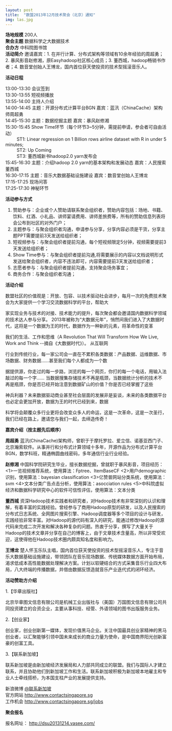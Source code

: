 ```yaml
---
layout: post
title:  "数盟2013年12月技术聚会（北京）通知"
img: las.jpg
---
```



**场地规模** 200人  
**聚会主题** 数据科学之大数据技术  
**合办方** 中科院图书馆  
**活动简介** 邀请嘉宾：1. 在并行计算、分布式架构等领域有10余年经验的周超勇；2. 暴风影音赵修湘，原Easyhadoop社区核心成员；3. 董西城，hadoop畅销书作者；4. 数音堂创始人王博龙，国内首位获天使投资的技术型摇滚音乐人。

<!-- more -->

**活动日程**

13:00-13:30   会议签到  
13:30-13:55   短视频播放  
13:55-14:00   主持人介绍  
14:00-14:45   主题：开源分布式计算平台BGN  嘉宾：蓝汛（ChinaCache）架构师周超勇  
14:45-15:30   主题：数据挖掘主题 嘉宾：暴风赵修湘  
15:30-15:45   Show Time环节（每个环节3~5分钟，需提前申请，参会者可自由活动）  
&nbsp;&nbsp;&nbsp;&nbsp;&nbsp;&nbsp;&nbsp;&nbsp; ST1: Linear regression on 1 Billion rows airline dataset with R in under 5 minutes;  
&nbsp;&nbsp;&nbsp;&nbsp;&nbsp;&nbsp;&nbsp;&nbsp; ST2: Up Coming  
&nbsp;&nbsp;&nbsp;&nbsp;&nbsp;&nbsp;&nbsp;&nbsp; ST3: 董西城新书hadoop2.0 yarn发布会  
15:45-16:30   主题：介绍hadoop 2.0 yarn的基本架构和发展动态 嘉宾：人民搜索董西城  
16:30-17:15   主题：音乐大数据基础设施建设 嘉宾：数音堂创始人王博龙  
17:15-17:25   现场问答  
17:25-17:30   神秘环节  

**活动参与方式** 

1. 赞助参与：企业或个人赞助请联系聚会组织者，赞助内容包括：场地、书籍、饮料、红酒、小礼品、讲师宴请费用、讲师差旅费等，所有的赞助信息列表将会公布到社区的对外门户；
2. 主题参与：与聚会组织者沟通，申请参与分享，分享内容必须是干货，分享主题PPT需要提前3天发送给组织者；
3. 短视频参与：与聚会组织者提前沟通，每个短视频限定5分钟，视频需要提前3天发送给组织者；
4. Show Time参与：与聚会组织者提前沟通,将需要展示的内容以文档说明形式发送给聚会组织者，内容不违法即可，内容需要提前3天发送给组织者；
5. 志愿者参与：与聚会组织者提前沟通，支持聚会场务事宜；
6. 商务合作：与聚会组织者沟通；

**活动介绍**

数盟社区的价值观是：开放、包容、以技术驱动社会进步，每月一次的免费技术聚会为大家提供一个学习交流数据科学的平台，帮助大

家实现业务与技术的对接、技术能力的提升，每次聚会都会邀请国内数据科学领域的技术达人参与分享。
2013年被称为“大数据元年”，悄然间我们进入了大数据时代，这将是一个数据为王的时代，数据作为一种新的元素，将革命性的变革

我们的生活、工作和思维（A Revolution That Will Transform How We Live, Work and Think --摘自《大数据时代》）。 从互联网

行业到传统行业，每一家公司会一直在不累积各类数据：产品数据、运维数据、市场数据、财务数据……甚至我们每个人都成为一个数

据提供源，你走过的每一步路，浏览的每一个网页，你打的每一个电话，用输入法敲过的每一个字……
当数据搜集存储技术不再是瓶颈，当数据统计分析的技术不再是瓶颈，你是否已经开始注意到数据矿山的价值？你是否已经掌握了这些

神兵利器？未来数据驱动商业甚至社会层面的发展非是妄谈，未来的各类数据平台也必定会更加开放，数据为王的时代已经到来，数据

科学将会颠覆众多行业更将会改变众多人的命运，这是一次革命，这是一次圣行，我们已经在路上，邀请您与我们一起，去缔造传奇！  

**嘉宾介绍（按主题先后顺序）**

**周超勇**  蓝汛(ChinaCache)架构师，曾职于于摩托罗拉、爱立信、诺基亚西门子、北京瀚索软件。从事并行和分布式计算领域十多年，开源作品为分布式计算平台BGN，数学科班，精通椭圆曲线密码，多年通信行业行业经验。

**赵修湘** 中国科学院研究生毕业，擅长数据挖掘，曾就职于暴风影音，项目经历：<1>一览视频推荐系统，使用算法：Fptree、ItemBaseCF <2>用户demographic识别，使用算法：bayesian classification <3>亿赞普网站分类系统，使用算法：svm <4>文本分类广告点击分析，使用算法：asocciation rules <5>中科院虚拟经济和数据科学研究中心的软件可信性评估，使用算法：文本分类

**董西城** 资深Hadoop技术实践者和研究者，对Hadoop技术有非常深刻的认识和理解，有着丰富的实践经验。曾经参与了商用Hadoop原型的研发，以及人民搜索的分布式日志系统、全网图片搜索引擎、Hadoop调度器等多个项目的设计与研发，实践经验非常丰富。对Hadoop的源代码有深入的研究，能通过修改Hadoop的源代码来完成二次开发和解决各种复杂的问题。热衷于分享，撰写了大量关于Hadoop的技术文章并分享在自己的博客上，由于文章技术含量高，所以非常受欢迎，这使得他在Hadoop技术圈内颇具知名度和影响力。

**王博龙** 楚人怀玉乐队主唱，国内首位获天使投资的技术型摇滚音乐人，专注于音乐大数据基础设施建设，带领团队在音乐现场数据、传统媒体数据方面开始布局，渴求低成本高性能数据处理解决方案。计划以软硬结合的方式采集音乐行业四大布局，八大终端的传播数据，并借由数据反馈造就音乐产业迭代式的闭环经济。

**活动赞助方介绍**

1.【华章出版社】

  北京华章图文信息有限公司是机械工业出版社与（美国）万国图文信息有限公司共同投资建立的合资企业，主要从事科技、经管、外语领域的图书出版服务业务。

2.【创业家】

创业家，创业创新第一媒体，发现价值黑马企业。关注中国最具创业家精神的黑马创业者，以汇聚能够引领中国未来成长的商业力量为使命，是中国商界阳光创新富豪的创富工具。

3.【联系新加坡】

联系新加坡是由新加坡经济发展局和人力部共同成立的联盟。我们与国际人才建立联系，并且协助他们到新加坡工作和生活。联系新加坡积极为新加坡本地雇主和专业人士牵线搭桥，为本国支柱产业的发展提供支持。

新浪微博 [@联系新加坡](http://e.weibo.com/contactsingapore)  
官方网站 <http://www.contactsingapore.sg>  
工作机会 <http://www.contactsingapore.sg/jobs>  

**聚会报名**

报名网址： <http://dsu20131214.vasee.com/>
